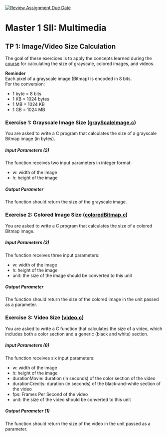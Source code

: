 [![Review Assignment Due Date](https://classroom.github.com/assets/deadline-readme-button-22041afd0340ce965d47ae6ef1cefeee28c7c493a6346c4f15d667ab976d596c.svg)](https://classroom.github.com/a/7KCB2MIS)
# Master 1 SII: Multimedia

## TP 1: Image/Video Size Calculation

The goal of these exercices is to apply the concepts learned during the [course](https://canvas.instructure.com/courses/10470827/files/273054605?module_item_id=118488408) for calculating the size of grayscale, colored images, and videos.

**Reminder**  
Each pixel of a grayscale image (Bitmap) is encoded in 8 bits.  
For the conversion:  

* 1 byte = 8 bits  
* 1 KB = 1024 bytes  
* 1 MB = 1024 KB  
* 1 GB = 1024 MB  

### Exercise 1: Grayscale Image Size ([grayScaleImage.c](grayScaleImage.c))

You are asked to write a C program that calculates the size of a grayscale Bitmap image (in bytes).  

##### Input Parameters (2)  
The function receives two input parameters in integer format:
- w: width of the image
- h: height of the image

##### Output Parameter  
The function should return the size of the grayscale image.

### Exercise 2: Colored Image Size ([coloredBitmap.c](coloredBitmap.c))

You are asked to write a C program that calculates the size of a colored Bitmap image.

##### Input Parameters (3)  
The function receives three input parameters:
- w: width of the image
- h: height of the image
- unit: the size of the image should be converted to this unit

##### Output Parameter  
The function should return the size of the colored image in the unit passed as a parameter.

### Exercise 3: Video Size ([video.c](video.c))

You are asked to write a C function that calculates the size of a video, which includes both a color section and a generic (black and white) section.

##### Input Parameters (6)  
The function receives six input parameters:  
- w: width of the image
- h: height of the image
- durationMovie: duration (in seconds) of the color section of the video
- durationCredits: duration (in seconds) of the black-and-white section of the video
- fps: Frames Per Second of the video
- unit: the size of the video should be converted to this unit

##### Output Parameter (1)  
The function should return the size of the video in the unit passed as a parameter.